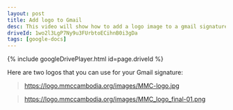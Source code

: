 ```yaml
---
layout: post
title: Add logo to Gmail
desc: This video will show how to add a logo image to a gmail signature.
driveId: 1wo2l3LgP7Ny9u3FUrbtoECihnB0i3gDa
tags: [google-docs]
---
```


{% include googleDrivePlayer.html id=page.driveId %}

Here are two logos that you can use for your Gmail signature:

> https://logo.mmccambodia.org/images/MMC-logo.jpg

> https://logo.mmccambodia.org/images/MMC_logo_final-01.png
